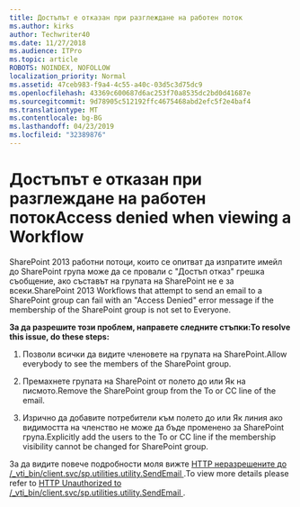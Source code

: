 ```yaml
---
title: Достъпът е отказан при разглеждане на работен поток
ms.author: kirks
author: Techwriter40
ms.date: 11/27/2018
ms.audience: ITPro
ms.topic: article
ROBOTS: NOINDEX, NOFOLLOW
localization_priority: Normal
ms.assetid: 47ceb983-f9a4-4c55-a40c-03d5c3d75dc9
ms.openlocfilehash: 43369c600687d6ac253f70a8535dc2bd0d41687e
ms.sourcegitcommit: 9d78905c512192ffc4675468abd2efc5f2e4baf4
ms.translationtype: MT
ms.contentlocale: bg-BG
ms.lasthandoff: 04/23/2019
ms.locfileid: "32389876"
---
```

# <a name="access-denied-when-viewing-a-workflow"></a><span data-ttu-id="b2a13-102">Достъпът е отказан при разглеждане на работен поток</span><span class="sxs-lookup"><span data-stu-id="b2a13-102">Access denied when viewing a Workflow</span></span>

<span data-ttu-id="b2a13-103">SharePoint 2013 работни потоци, които се опитват да изпратите имейл до SharePoint група може да се провали с "Достъп отказ" грешка съобщение, ако съставът на групата на SharePoint не е за всеки.</span><span class="sxs-lookup"><span data-stu-id="b2a13-103">SharePoint 2013 Workflows that attempt to send an email to a SharePoint group can fail with an "Access Denied" error message if the membership of the SharePoint group is not set to Everyone.</span></span>
  
 <span data-ttu-id="b2a13-104">**За да разрешите този проблем, направете следните стъпки:**</span><span class="sxs-lookup"><span data-stu-id="b2a13-104">**To resolve this issue, do these steps:**</span></span>
  
 1. <span data-ttu-id="b2a13-105">Позволи всички да видите членовете на групата на SharePoint.</span><span class="sxs-lookup"><span data-stu-id="b2a13-105">Allow everybody to see the members of the SharePoint group.</span></span> 
  
 2. <span data-ttu-id="b2a13-106">Премахнете групата на SharePoint от полето до или Як на писмото.</span><span class="sxs-lookup"><span data-stu-id="b2a13-106">Remove the SharePoint group from the To or CC line of the email.</span></span> 
  
 3. <span data-ttu-id="b2a13-107">Изрично да добавите потребители към полето до или Як линия ако видимостта на членство не може да бъде променено за SharePoint група.</span><span class="sxs-lookup"><span data-stu-id="b2a13-107">Explicitly add the users to the To or CC line if the membership visibility cannot be changed for SharePoint group.</span></span> 
  
<span data-ttu-id="b2a13-108">За да видите повече подробности моля вижте [HTTP неразрешените до /_vti_bin/client.svc/sp.utilities.utility.SendEmail ](https://go.microsoft.com/fwlink/?linkid=2044694&amp;clcid=0x409).</span><span class="sxs-lookup"><span data-stu-id="b2a13-108">To view more details please refer to [HTTP Unauthorized to /_vti_bin/client.svc/sp.utilities.utility.SendEmail ](https://go.microsoft.com/fwlink/?linkid=2044694&amp;clcid=0x409).</span></span>
  


